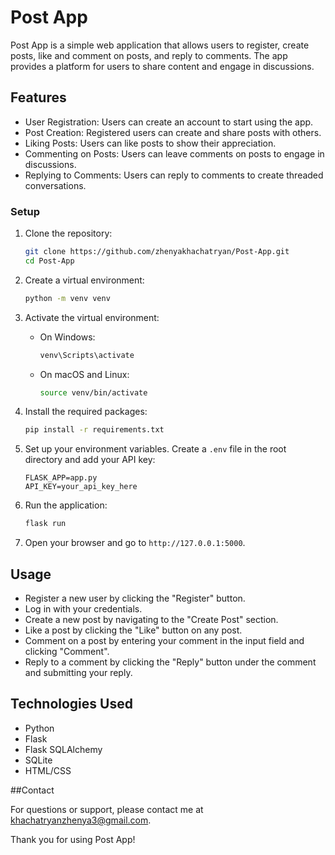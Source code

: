 # Post App

Post App is a simple web application that allows users to register, create posts, like and comment on posts, and reply to comments. The app provides a platform for users to share content and engage in discussions.

## Features
- User Registration: Users can create an account to start using the app.
- Post Creation: Registered users can create and share posts with others.
- Liking Posts: Users can like posts to show their appreciation.
- Commenting on Posts: Users can leave comments on posts to engage in discussions.
- Replying to Comments: Users can reply to comments to create threaded conversations.


### Setup

1. Clone the repository:

    ```bash
    git clone https://github.com/zhenyakhachatryan/Post-App.git
    cd Post-App
    ```

2. Create a virtual environment:

    ```bash
    python -m venv venv
    ```

3. Activate the virtual environment:

    - On Windows:

      ```bash
      venv\Scripts\activate
      ```

    - On macOS and Linux:

      ```bash
      source venv/bin/activate
      ```

4. Install the required packages:

    ```bash
    pip install -r requirements.txt
    ```

5. Set up your environment variables. Create a `.env` file in the root directory and add your API key:

    ```plaintext
    FLASK_APP=app.py
    API_KEY=your_api_key_here
    ```

6. Run the application:

    ```bash
    flask run
    ```

7. Open your browser and go to `http://127.0.0.1:5000`.

## Usage

- Register a new user by clicking the "Register" button.
- Log in with your credentials.
- Create a new post by navigating to the "Create Post" section.
- Like a post by clicking the "Like" button on any post.
- Comment on a post by entering your comment in the input field and clicking "Comment".
- Reply to a comment by clicking the "Reply" button under the comment and submitting your reply.

## Technologies Used

- Python
- Flask
- Flask SQLAlchemy
- SQLite
- HTML/CSS
  
##Contact

For questions or support, please contact me at khachatryanzhenya3@gmail.com.

Thank you for using Post App!
